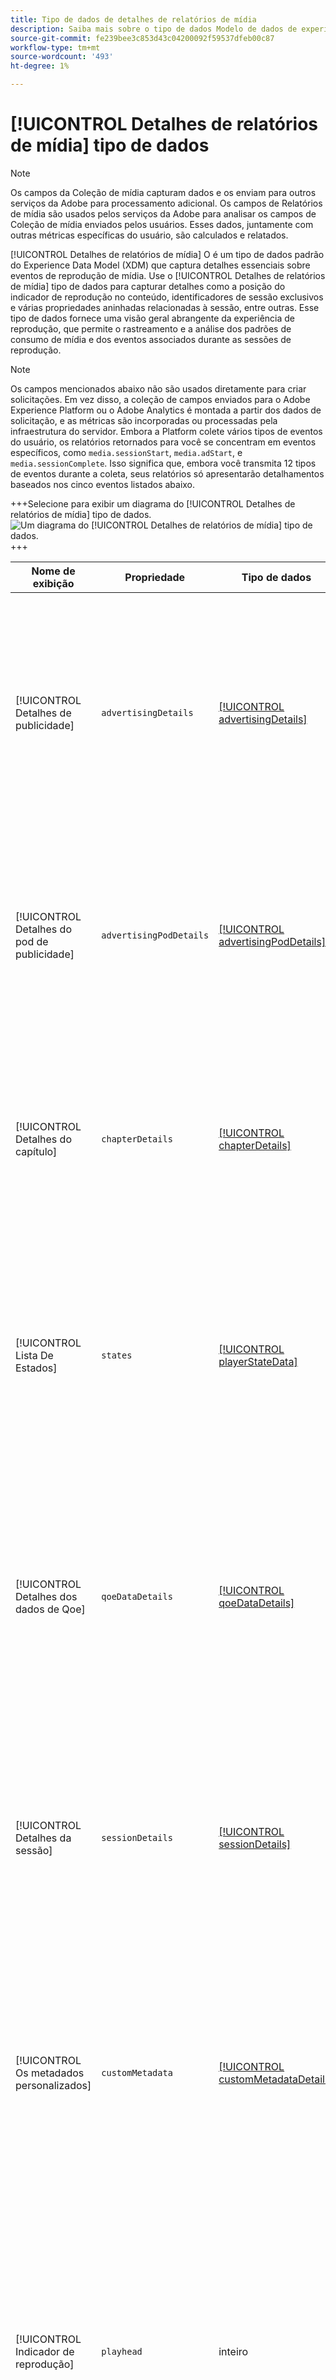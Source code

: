 ```yaml
---
title: Tipo de dados de detalhes de relatórios de mídia
description: Saiba mais sobre o tipo de dados Modelo de dados de experiência (XDM) dos Detalhes de relatórios de mídia.
source-git-commit: fe239bee3c853d43c04200092f59537dfeb00c87
workflow-type: tm+mt
source-wordcount: '493'
ht-degree: 1%

---
```


# [!UICONTROL Detalhes de relatórios de mídia] tipo de dados

>[!NOTE]
>
>Os campos da Coleção de mídia capturam dados e os enviam para outros serviços da Adobe para processamento adicional. Os campos de Relatórios de mídia são usados pelos serviços da Adobe para analisar os campos de Coleção de mídia enviados pelos usuários. Esses dados, juntamente com outras métricas específicas do usuário, são calculados e relatados.

[!UICONTROL Detalhes de relatórios de mídia] O é um tipo de dados padrão do Experience Data Model (XDM) que captura detalhes essenciais sobre eventos de reprodução de mídia. Use o [!UICONTROL Detalhes de relatórios de mídia] tipo de dados para capturar detalhes como a posição do indicador de reprodução no conteúdo, identificadores de sessão exclusivos e várias propriedades aninhadas relacionadas à sessão, entre outras. Esse tipo de dados fornece uma visão geral abrangente da experiência de reprodução, que permite o rastreamento e a análise dos padrões de consumo de mídia e dos eventos associados durante as sessões de reprodução.

>[!NOTE]
>
>Os campos mencionados abaixo não são usados diretamente para criar solicitações. Em vez disso, a coleção de campos enviados para o Adobe Experience Platform ou o Adobe Analytics é montada a partir dos dados de solicitação, e as métricas são incorporadas ou processadas pela infraestrutura do servidor. Embora a Platform colete vários tipos de eventos do usuário, os relatórios retornados para você se concentram em eventos específicos, como `media.sessionStart`, `media.adStart`, e `media.sessionComplete`. Isso significa que, embora você transmita 12 tipos de eventos durante a coleta, seus relatórios só apresentarão detalhamentos baseados nos cinco eventos listados abaixo.

+++Selecione para exibir um diagrama do [!UICONTROL Detalhes de relatórios de mídia] tipo de dados.
![Um diagrama do [!UICONTROL Detalhes de relatórios de mídia] tipo de dados.](../images/data-types/media-reporting-details.png)
+++

| Nome de exibição | Propriedade | Tipo de dados | Descrição |
| --------------------- | --------------- | --------- | ----------- |
| [!UICONTROL Detalhes de publicidade] | `advertisingDetails` | [[!UICONTROL advertisingDetails]](./advertising-details-reporting.md) | Os Detalhes do anúncio referem-se a informações específicas relacionadas a atividades de publicidade durante o evento de experiência. Isso inclui metadados de anúncios, especificações de direcionamento e métricas de desempenho. |
| [!UICONTROL Detalhes do pod de publicidade] | `advertisingPodDetails` | [[!UICONTROL advertisingPodDetails]](./advertising-pod-details-reporting.md) | Detalhes do pod de publicidade contêm informações sobre pods de publicidade no evento de experiência. Ele fornece insights sobre sequência de anúncios, conteúdo e métricas de envolvimento. |
| [!UICONTROL Detalhes do capítulo] | `chapterDetails` | [[!UICONTROL chapterDetails]](./chapter-details-reporting.md) | Detalhes do capítulo captura dados relacionados aos capítulos ou partes segmentadas do conteúdo. Ela fornece informações sobre marcadores de capítulo, linhas do tempo e metadados associados. |
| [!UICONTROL Lista De Estados] | `states` | [[!UICONTROL playerStateData]](./player-state-data-reporting.md) | A propriedade States é uma matriz que captura vários estados durante o evento de experiência. Essa propriedade fornece dados sequenciais sobre reprodução, ações do usuário ou alterações de conteúdo. |
| [!UICONTROL Detalhes dos dados de Qoe] | `qoeDataDetails` | [[!UICONTROL qoeDataDetails]](./qoe-data-details-reporting.md) | Os Detalhes dos dados de QoE (Qualidade da experiência) capturam métricas relacionadas ao desempenho e dados de experiência do usuário. Ele fornece insights de qualidade, capacidade de resposta e interações do usuário. |
| [!UICONTROL Detalhes da sessão] | `sessionDetails` | [[!UICONTROL sessionDetails]](./session-details-reporting.md) | Os Detalhes da sessão englobam informações abrangentes associadas ao evento de experiência, oferecendo insights sobre as interações do usuário, duração e dados contextuais pertinentes à sessão de reprodução. |
| [!UICONTROL Os metadados personalizados] | `customMetadata` | [[!UICONTROL customMetadataDetails]](./custom-metadata-details-reporting.md) | Os metadados personalizados contêm metadados adicionais ou definidos pelo usuário associados ao evento de experiência. Esses metadados permitem que dados personalizados ou específicos sejam incluídos no contexto do evento. |
| [!UICONTROL Indicador de reprodução] | `playhead` | inteiro | O indicador de reprodução representa a posição de reprodução atual no conteúdo de mídia. Para conteúdo ao vivo, indica o segundo atual do dia (0 &lt;= indicador de reprodução &lt; 86400). Para conteúdo gravado, ele reflete o segundo atual da duração do conteúdo (0 &lt;= indicador de reprodução &lt; duração do conteúdo). |

{style="table-layout:auto"}
